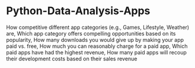 # Python-Data-Analysis-Apps
How competitive different app categories (e.g., Games, Lifestyle, Weather) are, Which app category offers compelling opportunities based on its popularity, How many downloads you would give up by making your app paid vs. free, How much you can reasonably charge for a paid app, Which paid apps have had the highest revenue, How many paid apps will recoup their development costs based on their sales revenue
